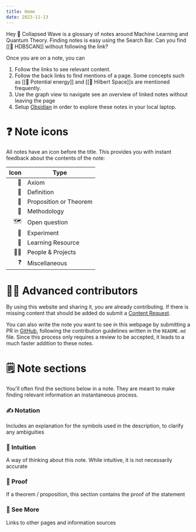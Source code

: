 ```yaml
---
title: Home
date: 2023-11-13
---
```

Hey 👋 Collapsed Wave is a glossary of notes around Machine Learning and Quantum Theory. Finding notes is easy using the Search Bar. Can you find [[📙 HDBSCAN]] without following the link?

Once you are on a note, you can
1. Follow the links to see relevant content.
2. Follow the back links to find mentions of a page. Some concepts such as [[📘 Potential energy]] and [[📘 Hilbert Space]]s are mentioned frequently.
3. Use the graph view to navigate see an overview of linked notes without leaving the page
4. Setup [Obsidian](https://obsidian.md) in order to explore these notes in your local laptop.
# ❓ Note icons
All notes have an icon before the title. This provides you with instant feedback about the contents of the note:

| Icon | Type                   |  
|-----:|------------------------|  
|   📕 | Axiom                  |  
|   📘 | Definition             |  
|   📗 | Proposition or Theorem |  
|   📙 | Methodology            |  
|   🗺️ | Open question          |  
|   🧪 | Experiment             |  
|   🚌 | Learning Resource      |
|   👩‍🔧 | People & Projects      |
|   ❓ | Miscellaneous          |

# 👩‍🔬 Advanced contributors  
By using this website and sharing it, you are already contributing. If there is missing content that should be added do submit a [Content Request](https://github.com/migueltorrescosta/collapsedwave/issues/new/choose).

You can also write the note you want to see in this webpage by submitting a PR in [GitHub](https://github.com/migueltorrescosta/collapsedwave), following the contribution guidelines written in the `README.md` file. Since this process only requires a review to be accepted, it leads to a much faster addition to these notes.
# 🗒️ Note sections

You'll often find the sections below in a note. They are meant to make finding relevant information an instantaneous process.
### ✍️ Notation  

Includes an explanation for the symbols used in the description, to clarify any ambiguities  

### 💭 Intuition  

A way of thinking about this note. While intuitive, it is not necessarily accurate  

### 🧠 Proof  

If a theorem / proposition, this section contains the proof of the statement  

### 🔗 See More  

Links to other pages and information sources